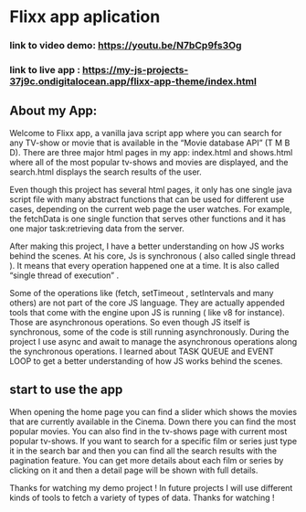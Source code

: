 # Flixx app aplication

### link to video demo: https://youtu.be/N7bCp9fs3Og

### link to live app : https://my-js-projects-37j9c.ondigitalocean.app/flixx-app-theme/index.html


## About my App:

Welcome to Flixx app, a vanilla java script app where you can search for any TV-show or movie that is available in the “Movie database API” (T M B D).
There are three major html pages in my app: index.html and shows.html where all of the most popular tv-shows and movies are displayed, and the search.html displays the search results of the user.

Even though this project has several html pages, it only has one single java script file with many abstract functions that can be used for different use cases, depending on the current web page the user watches. For example, the fetchData is one single function that serves other functions and it has one major task:retrieving data from the server. 


After making this project, I have a better understanding on how JS works behind the scenes. At his core, Js is synchronous ( also called single thread ). It means that every operation happened one at a time. It is also called “single thread of execution” . 




Some of the operations like (fetch, setTimeout , setIntervals and many others) are not part of the core JS language. They are actually appended tools that come with the engine upon JS is running ( like v8 for instance). Those are asynchronous operations. So even though JS itself is synchronous, some of the code is still running asynchronously. During the project I use async and await to manage the asynchronous operations along the synchronous operations. I learned about TASK QUEUE and EVENT LOOP to get a better understanding of how JS works behind the scenes.




## start to use the app

When opening the home page you can find a slider which shows the movies that are currently available in the Cinema. Down there you can find the most popular movies. You can also find in the tv-shows page with current most popular tv-shows. If you want to search for a specific film or series just type it in the search bar and then you can find all the search results with the pagination feature. You can get more details about each film or series by clicking on it and then a detail page will be shown with full details.

Thanks for watching my demo project !
In future projects I will use different kinds of tools to fetch a variety of types of data. Thanks for watching !

